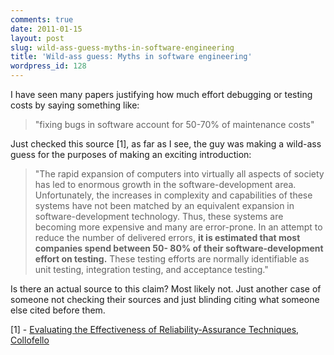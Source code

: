 ```yaml
---
comments: true
date: 2011-01-15
layout: post
slug: wild-ass-guess-myths-in-software-engineering
title: 'Wild-ass guess: Myths in software engineering'
wordpress_id: 128
---
```


I have seen many papers justifying how much effort debugging or testing costs by saying something like:

> "fixing bugs in software account for 50-70% of maintenance costs"

Just checked this source [1], as far as I see, the guy was making a wild-ass guess for the purposes of making an exciting introduction:

> "The rapid expansion of computers into virtually all
aspects of society has led to enormous growth in the
software-development area. Unfortunately, the increases
in complexity and capabilities of these systems
have not been matched by an equivalent expansion in
software-development technology. Thus, these systems
are becoming more expensive and many are error-prone.
In an attempt to reduce the number of delivered errors, **it
is estimated that most companies spend between 50-
80% of their software-development effort on testing.**
These testing efforts are normally identifiable as unit
testing, integration testing, and acceptance testing."


Is there an actual source to this claim?
Most likely not.  Just another case of someone not checking their sources and just blinding citing what someone else cited before them.

[1] - [Evaluating the Effectiveness of Reliability-Assurance Techniques, Collofello](http://portal.acm.org/citation.cfm?id=63666.63669)

